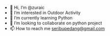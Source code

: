 - 👋 Hi, I’m @zuraic
- 👀 I’m interested in Outdoor Activity
- 🌱 I’m currently learning Python
- 💞️ I’m looking to collaborate on python project
- 📫 How to reach me seribupedang@gmail.com

<!---
zuraic/zuraic is a ✨ special ✨ repository because its `README.md` (this file) appears on your GitHub profile.
You can click the Preview link to take a look at your changes.
--->
